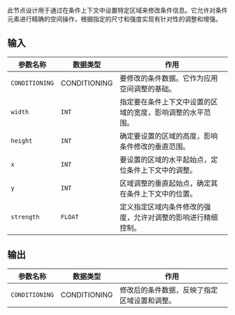此节点设计用于通过在条件上下文中设置特定区域来修改条件信息。它允许对条件元素进行精确的空间操作，根据指定的尺寸和强度实现有针对性的调整和增强。

## 输入

| 参数名称 | 数据类型 | 作用 |
| --- | --- | --- |
| `CONDITIONING` | CONDITIONING | 要修改的条件数据。它作为应用空间调整的基础。 |
| `width` | `INT` | 指定要在条件上下文中设置的区域的宽度，影响调整的水平范围。 |
| `height` | `INT` | 确定要设置的区域的高度，影响条件修改的垂直范围。 |
| `x` | `INT` | 要设置的区域的水平起始点，定位条件上下文中的调整。 |
| `y` | `INT` | 区域调整的垂直起始点，确定其在条件上下文中的位置。 |
| `strength` | `FLOAT` | 定义指定区域内条件修改的强度，允许对调整的影响进行精细控制。 |

## 输出

| 参数名称 | 数据类型 | 作用 |
| --- | --- | --- |
| `CONDITIONING` | CONDITIONING | 修改后的条件数据，反映了指定区域设置和调整。 |
